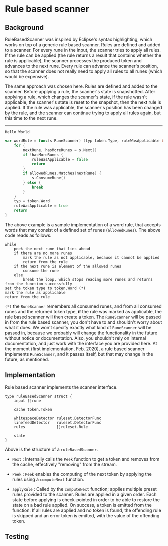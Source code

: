 # Rule based scanner

## Background
RuleBasedScanner was inspired by Eclipse's syntax highlighting, which works on top of a generic rule based scanner.
Rules are defined and added to a scanner.
For every rune in the input, the scanner tries to apply all rules.
If the rule can be applied (the rule returns a result that contains whether the rule is applicable), the scanner processes the produced token and advances to the next rune.
Every rule can advance the scanner's position, so that the scanner does not really need to apply all rules to all runes (which would be expensive).

The same approach was chosen here.
Rules are defined and added to the scanner.
Before applying a rule, the scanner's state is snapshotted.
After applying a rule, which changes the scanner's state, if the rule wasn't applicable, the scanner's state is reset to the snapshot, then the next rule is applied.
If the rule was applicable, the scanner's position has been changed by the rule, and the scanner can continue trying to apply all rules again, but this time to the next rune.

---

```
Hello World
```
```go
var wordRule = func(s RuneScanner) (typ token.Type, ruleWasApplicable bool) {
	for {
		nextRune, hasMoreRunes = s.Next()
		if !hasMoreRunes {
			ruleWasApplicable = false
			return
		}
		if allowedRunes.Matches(nextRune) {
			s.ConsumeRune()
		} else {
			break
		}
	}
	typ = token.Word
	ruleWasApplicable = true
	return
}
```

The above example is a sample implementation of a word rule, that accepts words that may consist of a defined set of runes (`allowedRunes`).
The above code reads as follows.
```
while
	peek the next rune that lies ahead
	if there are no more runes
		mark the rule as not applicable, because it cannot be applied
		return from the rule
	if the next rune is element of the allowed runes
		consume the rune
	else
		break the loop, which stops reading more runes and returns from the function successfully
set the token type to token.Word (*)
mark the rule as applicable
return from the rule
```
`(*)` the `RuneScanner` remembers all consumed runes, and from all consumed runes and the returned token type, **if** the rule was marked as applicable, the rule based scanner will then create a token.
The `RuneScanner` will be passed in from the rule based scanner, you don't have to and shouldn't worry about what it does.
We won't specify exactly what kind of `RuneScanner` will be passed in, because we probably will change the functionality in the future without notice or documentation.
Also, you shouldn't rely on internal documentation, and just work with the interface you are provided here.
At the moment (first implementation, Feb. 2020), a rule based scanner implements `RuneScanner`, and it passes itself, but that may change in the future, as mentioned.

## Implementation
Rule based scanner implements the scanner interface. 

```
type ruleBasedScanner struct {
	input []rune

	cache token.Token

	whitespaceDetector ruleset.DetectorFunc
	linefeedDetector   ruleset.DetectorFunc
	rules              []ruleset.Rule

	state
}
``` 
Above is the structure of a `ruleBasedScanner`.

* `Next` :
  Internally calls the `Peek` function to get a token and removes from the cache, effectively "removing" from the stream.
 
* `Peek` :
  `Peek` enables the computing of the next token by applying the rules using a `computeNext` function. 

* `applyRule` : Called by the `computeNext` function; applies multiple preset rules provided to the scanner. Rules are applied in a given order. Each state before applying is check-pointed in order to be able to restore the state on a bad rule applied. 
   On success, a token is emitted from the function. If all rules are applied and no token is found, the offending rule is skipped and an error token is emitted, with the value of the offending token.
   
## Testing

